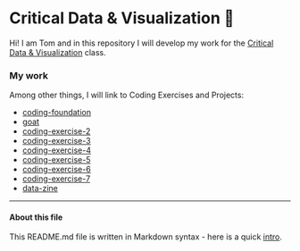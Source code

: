 # Critical Data & Visualization 🦕

Hi! I am Tom and in this repository I will develop my work for the [Critical Data & Visualization](https://github.com/leoneckert/critical-data-and-visualization-spring-2021) class.  

### My work

Among other things, I will link to Coding Exercises and Projects:

- [coding-foundation](https://tomzhu1024.github.io/cdv-student/coding-exercises/coding-foundation/)
- [goat](https://tomzhu1024.github.io/cdv-student/coding-exercises/goat/)
- [coding-exercise-2](https://tomzhu1024.github.io/cdv-student/coding-exercises/coding-exercise-2/)
- [coding-exercise-3](https://tomzhu1024.github.io/cdv-student/coding-exercises/coding-exercise-3/)
- [coding-exercise-4](https://tomzhu1024.github.io/cdv-student/coding-exercises/coding-exercise-4/)
- [coding-exercise-5](https://tomzhu1024.github.io/cdv-student/coding-exercises/coding-exercise-5/)
- [coding-exercise-6](https://tomzhu1024.github.io/cdv-student/coding-exercises/coding-exercise-6/)
- [coding-exercise-7](https://tomzhu1024.github.io/cdv-student/coding-exercises/coding-exercise-7/)
- [data-zine](https://tomzhu1024.github.io/cdv-student/projects/datazine/)


---
#### About this file
This README.md file is written in Markdown syntax - here is a quick [intro](https://guides.github.com/features/mastering-markdown/).

